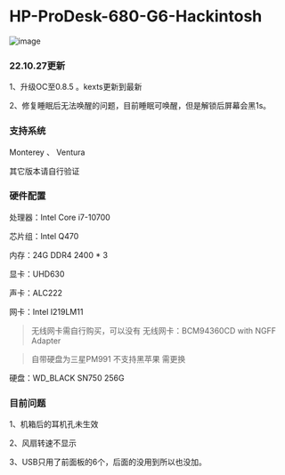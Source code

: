 # HP-ProDesk-680-G6-Hackintosh

![image](https://user-images.githubusercontent.com/46889782/124578101-7c72a380-de80-11eb-9213-97e6648ca5f0.png)

### 22.10.27更新

1、升级OC至0.8.5 。kexts更新到最新

2、修复睡眠后无法唤醒的问题，目前睡眠可唤醒，但是解锁后屏幕会黑1s。

### 支持系统

Monterey 、 Ventura

其它版本请自行验证


### 硬件配置

处理器：Intel Core i7-10700

芯片组：Intel Q470

内存：24G DDR4 2400 * 3

显卡：UHD630

声卡：ALC222

网卡：Intel I219LM11

> 无线网卡需自行购买，可以没有
无线网卡：BCM94360CD with NGFF Adapter

> 自带硬盘为三星PM991 不支持黑苹果 需更换

硬盘：WD_BLACK SN750 256G

### 目前问题

1、机箱后的耳机孔未生效

2、风扇转速不显示

3、USB只用了前面板的6个，后面的没用到所以也没加。
